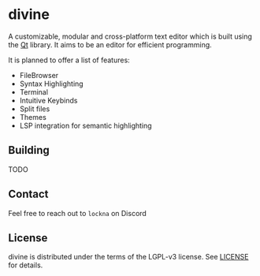 # divine
A customizable, modular and cross-platform text editor which is built using the [Qt](https://www.qt.io/product/framework) library.
It aims to be an editor for efficient programming.

It is planned to offer a list of features:
- FileBrowser
- Syntax Highlighting
- Terminal
- Intuitive Keybinds
- Split files
- Themes
- LSP integration for semantic highlighting

## Building
TODO

## Contact
Feel free to reach out to `lockna` on Discord

## License
divine is distributed under the terms of the LGPL-v3 license.
See [LICENSE](./LICENSE) for details.
